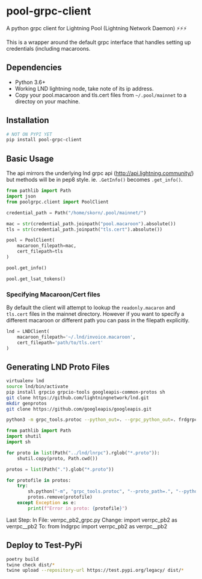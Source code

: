 # pool-grpc-client
A python grpc client for Lightning Pool (Lightning Network Daemon) ⚡⚡⚡

This is a wrapper around the default grpc interface that handles setting up credentials (including macaroons.

## Dependencies
- Python 3.6+
- Working LND lightning node, take note of its ip address.
- Copy your pool.macaroon and tls.cert files from `~/.pool/mainnet` to a directoy on your machine. 


## Installation
```bash
# NOT ON PYPI YET
pip install pool-grpc-client
```




## Basic Usage
The api mirrors the underlying lnd grpc api (http://api.lightning.community/) but methods will be in pep8 style. ie. `.GetInfo()` becomes `.get_info()`.

```python
from pathlib import Path
import json
from poolgrpc.client import PoolClient

credential_path = Path("/home/skorn/.pool/mainnet/")

mac = str(credential_path.joinpath("pool.macaroon").absolute())
tls = str(credential_path.joinpath("tls.cert").absolute())

pool = PoolClient(
	macaroon_filepath=mac,
	cert_filepath=tls
)

pool.get_info()

pool.get_lsat_tokens()
```

### Specifying Macaroon/Cert files
By default the client will attempt to lookup the `readonly.macaron` and `tls.cert` files in the mainnet directory. 
However if you want to specify a different macaroon or different path you can pass in the filepath explicitly.

```python
lnd = LNDClient(
    macaroon_filepath='~/.lnd/invoice.macaroon', 
    cert_filepath='path/to/tls.cert'
)
```

## Generating LND Proto Files
```bash
virtualenv lnd
source lnd/bin/activate
pip install grpcio grpcio-tools googleapis-common-protos sh
git clone https://github.com/lightningnetwork/lnd.git
mkdir genprotos
git clone https://github.com/googleapis/googleapis.git

python3 -m grpc_tools.protoc --python_out=. --grpc_python_out=. frdgrpc/compiled/*.proto
```

```python
from pathlib import Path
import shutil
import sh

for proto in list(Path("../lnd/lnrpc").rglob("*.proto")):
    shutil.copy(proto, Path.cwd())

protos = list(Path(".").glob("*.proto"))

for protofile in protos:
    try:
        sh.python("-m", "grpc_tools.protoc", "--proto_path=.", "--python_out=.", "--grpc_python_out=.", str(protofile))
        protos.remove(protofile)
    except Exception as e:
        print(f"Error in proto: {protofile}")
```

Last Step:
In File: verrpc_pb2_grpc.py
Change:
import verrpc_pb2 as verrpc__pb2
To:
from lndgrpc import verrpc_pb2 as verrpc__pb2

## Deploy to Test-PyPi
```bash
poetry build
twine check dist/*
twine upload --repository-url https://test.pypi.org/legacy/ dist/*
```